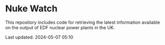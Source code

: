 # Nuke Watch

This repository includes code for retrieving the latest information available on the output of EDF nuclear power plants in the UK.

Last updated: 2024-05-07 05:10